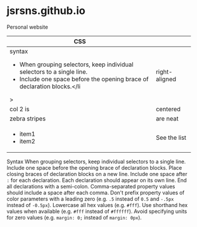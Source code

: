 # jsrsns.github.io
Personal website

| CSS           |               |
| ------------- |---------------|
| syntax <ul><li>When grouping selectors, keep individual selectors to a single line.</li><li>Include one space before the opening brace of declaration blocks.</li</ul>>      | right-aligned |
| col 2 is      | centered      |
| zebra stripes | are neat      |
| <ul><li>item1</li><li>item2</li></ul>| See the list | from the first column|

Syntax
When grouping selectors, keep individual selectors to a single line.
Include one space before the opening brace of declaration blocks.
Place closing braces of declaration blocks on a new line.
Include one space after `:` for each declaration.
Each declaration should appear on its own line.
End all declarations with a semi-colon.
Comma-separated property values should include a space after each comma.
Don't prefix property values of color parameters with a leading zero (e.g. `.5` instead of `0.5` and `-.5px` instead of `-0.5px`).
Lowercase all hex values (e.g. `#fff`).
Use shorthand hex values when available (e.g. `#fff` instead of `#ffffff`).
Avoid specifying units for zero values (e.g. `margin: 0;` instead of `margin: 0px`).

